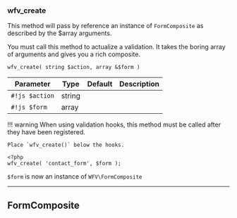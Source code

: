 
### **wfv_create**
This method will pass by reference an instance of `FormComposite` as described by the $array arguments.

You must call this method to actualize a validation. It takes the boring array of arguments and gives you a rich composite.
~~~{.js}
wfv_create( string $action, array &$form )
~~~

Parameter      |  Type  | Default     | Description
-------------- | ------ | ----------- | -----------
`#!js $action`    | string |    |
`#!js $form`    | array |    |

!!! warning
    When using validation hooks, this method must be called after they have been registered.

    Place `wfv_create()` below the hooks.

~~~~{.php}
<?php
wfv_create( 'contact_form', $form );
~~~~
`$form` is now an instance of `WFV\FormComposite`

---

## FormComposite
